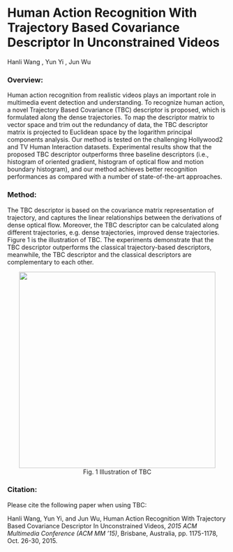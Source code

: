 # Human Action Recognition With Trajectory Based Covariance Descriptor In Unconstrained Videos

Hanli Wang , Yun Yi , Jun Wu

### Overview:

Human action recognition from realistic videos plays an important role in multimedia event detection and understanding. To recognize human action, a novel Trajectory Based Covariance (TBC) descriptor is proposed, which is formulated along the dense trajectories. To map the descriptor matrix to vector space and trim out the redundancy of data, the TBC descriptor matrix is projected to Euclidean space by the logarithm principal components analysis. Our method is tested on the challenging Hollywood2 and TV Human Interaction datasets. Experimental results show that the proposed TBC descriptor outperforms three baseline descriptors (i.e., histogram of oriented gradient, histogram of optical flow and motion boundary histogram), and our method achieves better recognition performances as compared with a number of state-of-the-art approaches.

### Method:

The TBC descriptor is based on the covariance matrix representation of trajectory, and captures the linear relationships between the derivations of dense optical flow. Moreover, the TBC descriptor can be calculated along different trajectories, e.g. dense trajectories, improved dense trajectories. Figure 1 is the illustration of TBC. The experiments demonstrate that the TBC descriptor outperforms the classical trajectory-based descriptors, meanwhile, the TBC descriptor and the classical descriptors are complementary to each other.

<p align="center">
<image src="source/Fig1.jpeg" width="450">
<br/><font>Fig. 1 Illustration of TBC</font>
</p>

### Citation:

Please cite the following paper when using TBC:

Hanli Wang, Yun Yi, and Jun Wu, Human Action Recognition With Trajectory Based Covariance Descriptor In Unconstrained Videos, *2015 ACM Multimedia Conference (ACM MM ’15)*, Brisbane, Australia, pp. 1175-1178, Oct. 26-30, 2015.
